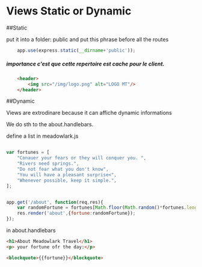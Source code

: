 # Views Static or Dynamic

##Static 

put it into a folder: public
and put this phrase before all the routes

~~~js
	app.use(express.static(__dirname+'public'));
~~~

##### importance c'est que cette repertoire est cache pour le client. 

~~~html
	<header>
		<img src="/img/logo.png" alt="LOGO MT"/>
	</header>
~~~


##Dynamic 

Views are extrodinare because it can affiche dynamic informations 

We do sth to the about.handlebars. 

define a list in meadowlark.js 

~~~js

var fortunes = [
	"Conauer your fears or they will conquer you. ",
	"Rivers need springs.",
	"Do not fear what you don't know",
	"You will have a pleasant surprise<",
	"Whenever possible, keep it simple.",
];


app.get('/about', function(req,res){
	var randomFortune = fortunes[Math.floor(Math.random()*fortunes.length)];
	res.render('about',{fortune:randomFortune});
});

~~~

in about.handlebars

~~~html
<h1>About Meadowlark Travel</h1>
<p> your fortune ofr the day:</p>

<blockquote>{{fortune}}</blockquote>
~~~

